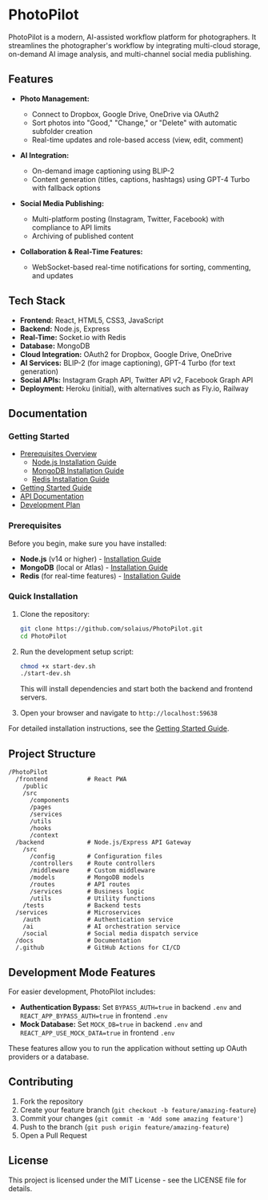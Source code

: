 # PhotoPilot

PhotoPilot is a modern, AI-assisted workflow platform for photographers. It streamlines the photographer's workflow by integrating multi-cloud storage, on-demand AI image analysis, and multi-channel social media publishing.

## Features

- **Photo Management:**
  - Connect to Dropbox, Google Drive, OneDrive via OAuth2
  - Sort photos into "Good," "Change," or "Delete" with automatic subfolder creation
  - Real-time updates and role-based access (view, edit, comment)

- **AI Integration:**
  - On-demand image captioning using BLIP-2
  - Content generation (titles, captions, hashtags) using GPT-4 Turbo with fallback options

- **Social Media Publishing:**
  - Multi-platform posting (Instagram, Twitter, Facebook) with compliance to API limits
  - Archiving of published content

- **Collaboration & Real-Time Features:**
  - WebSocket-based real-time notifications for sorting, commenting, and updates

## Tech Stack

- **Frontend:** React, HTML5, CSS3, JavaScript
- **Backend:** Node.js, Express
- **Real-Time:** Socket.io with Redis
- **Database:** MongoDB
- **Cloud Integration:** OAuth2 for Dropbox, Google Drive, OneDrive
- **AI Services:** BLIP-2 (for image captioning), GPT-4 Turbo (for text generation)
- **Social APIs:** Instagram Graph API, Twitter API v2, Facebook Graph API
- **Deployment:** Heroku (initial), with alternatives such as Fly.io, Railway

## Documentation

### Getting Started

- [Prerequisites Overview](docs/prerequisites.md)
  - [Node.js Installation Guide](docs/prerequisites/nodejs.md)
  - [MongoDB Installation Guide](docs/prerequisites/mongodb.md)
  - [Redis Installation Guide](docs/prerequisites/redis.md)
- [Getting Started Guide](docs/getting-started.md)
- [API Documentation](docs/API.md)
- [Development Plan](docs/DEVELOPMENT_PLAN.md)

### Prerequisites

Before you begin, make sure you have installed:

- **Node.js** (v14 or higher) - [Installation Guide](docs/prerequisites/nodejs.md)
- **MongoDB** (local or Atlas) - [Installation Guide](docs/prerequisites/mongodb.md)
- **Redis** (for real-time features) - [Installation Guide](docs/prerequisites/redis.md)

### Quick Installation

1. Clone the repository:
   ```bash
   git clone https://github.com/solaius/PhotoPilot.git
   cd PhotoPilot
   ```

2. Run the development setup script:
   ```bash
   chmod +x start-dev.sh
   ./start-dev.sh
   ```

   This will install dependencies and start both the backend and frontend servers.

3. Open your browser and navigate to `http://localhost:59638`

For detailed installation instructions, see the [Getting Started Guide](docs/getting-started.md).

## Project Structure

```
/PhotoPilot
  /frontend           # React PWA
    /public
    /src
      /components
      /pages
      /services
      /utils
      /hooks
      /context
  /backend            # Node.js/Express API Gateway
    /src
      /config         # Configuration files
      /controllers    # Route controllers
      /middleware     # Custom middleware
      /models         # MongoDB models
      /routes         # API routes
      /services       # Business logic
      /utils          # Utility functions
    /tests            # Backend tests
  /services           # Microservices
    /auth             # Authentication service
    /ai               # AI orchestration service
    /social           # Social media dispatch service
  /docs               # Documentation
  /.github            # GitHub Actions for CI/CD
```

## Development Mode Features

For easier development, PhotoPilot includes:

- **Authentication Bypass:** Set `BYPASS_AUTH=true` in backend `.env` and `REACT_APP_BYPASS_AUTH=true` in frontend `.env`
- **Mock Database:** Set `MOCK_DB=true` in backend `.env` and `REACT_APP_USE_MOCK_DATA=true` in frontend `.env`

These features allow you to run the application without setting up OAuth providers or a database.

## Contributing

1. Fork the repository
2. Create your feature branch (`git checkout -b feature/amazing-feature`)
3. Commit your changes (`git commit -m 'Add some amazing feature'`)
4. Push to the branch (`git push origin feature/amazing-feature`)
5. Open a Pull Request

## License

This project is licensed under the MIT License - see the LICENSE file for details.
